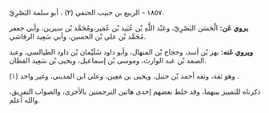 ١٨٥٧ - الربيع بن حبيب الحنفي (٢) ، أبو سلمة البَصْرِيّ.

**يروي عَن:** الْحَسَن البَصْرِيّ، وعَبْد اللَّهِ بْن عُبَيد بْن عُمَير،ومُحَمَّد بْن سيرين، وأبي جعفر مُحَمَّد بْن علي بْن الحسين، وأبي سَعِيد الرقاشي.

**ويروي عَنه:** بهز بْن أسد، وحجاج بْن المنهال، وأبو داود سُلَيْمان بْن داود الطيالسي، وعبد الصمد بْن عبد الوارث، وموسى بْن إسماعيل، ويحيى بْن سَعِيد القطان.

وهو ثقة، وثقه أحمد بْن حنبل، ويحيى بن مَعِين، وعلي ابن المديني، وغير واحد (١) .

ذكرناه للتمييز بينهما، وقد خلط بعضهم إحدى هاتين الترجمتين بالأخرى، والصواب التفريق، والله أعلم.
